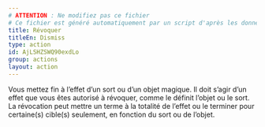 ```yaml
---
# ATTENTION : Ne modifiez pas ce fichier
# Ce fichier est généré automatiquement par un script d'après les données du module Foundry VTT officiel et de sa traduction
title: Révoquer
titleEn: Dismiss
type: action
id: AjLSHZSWQ90exdLo
group: actions
layout: action
---
```

<p>Vous mettez fin à l’effet d’un sort ou d’un objet magique. Il doit s’agir d’un effet que vous êtes autorisé à révoquer, comme le définit l’objet ou le sort. La révocation peut mettre un terme à la totalité de l’effet ou le terminer pour certaine(s) cible(s) seulement, en fonction du sort ou de l’objet.</p>
